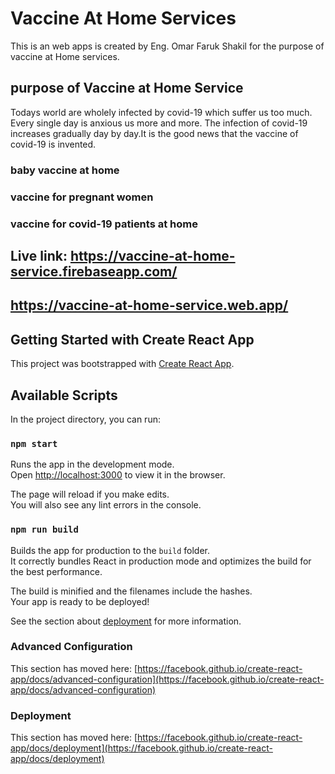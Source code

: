 # Vaccine At Home Services
This is an web apps is created by Eng. Omar Faruk Shakil for the purpose of vaccine at Home services. 
## purpose of Vaccine at Home Service
Todays world are wholely infected by covid-19 which suffer us too much. Every single day is anxious us more and more. The infection of covid-19 increases gradually day by day.It is the good news that the vaccine of covid-19 is invented.
### baby vaccine at home 
### vaccine for pregnant women 
### vaccine for covid-19 patients at home

## Live link: https://vaccine-at-home-service.firebaseapp.com/
## https://vaccine-at-home-service.web.app/


## Getting Started with Create React App

This project was bootstrapped with [Create React App](https://github.com/facebook/create-react-app).

## Available Scripts

In the project directory, you can run:

### `npm start`

Runs the app in the development mode.\
Open [http://localhost:3000](http://localhost:3000) to view it in the browser.

The page will reload if you make edits.\
You will also see any lint errors in the console.
### `npm run build`

Builds the app for production to the `build` folder.\
It correctly bundles React in production mode and optimizes the build for the best performance.

The build is minified and the filenames include the hashes.\
Your app is ready to be deployed!

See the section about [deployment](https://facebook.github.io/create-react-app/docs/deployment) for more information.


### Advanced Configuration

This section has moved here: [https://facebook.github.io/create-react-app/docs/advanced-configuration](https://facebook.github.io/create-react-app/docs/advanced-configuration)

### Deployment

This section has moved here: [https://facebook.github.io/create-react-app/docs/deployment](https://facebook.github.io/create-react-app/docs/deployment)


